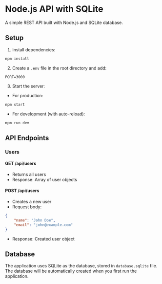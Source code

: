 # Node.js API with SQLite

A simple REST API built with Node.js and SQLite database.

## Setup

1. Install dependencies:
```bash
npm install
```

2. Create a `.env` file in the root directory and add:
```
PORT=3000
```

3. Start the server:
- For production:
```bash
npm start
```
- For development (with auto-reload):
```bash
npm run dev
```

## API Endpoints

### Users

#### GET /api/users
- Returns all users
- Response: Array of user objects

#### POST /api/users
- Creates a new user
- Request body:
```json
{
    "name": "John Doe",
    "email": "john@example.com"
}
```
- Response: Created user object

## Database

The application uses SQLite as the database, stored in `database.sqlite` file. The database will be automatically created when you first run the application. 